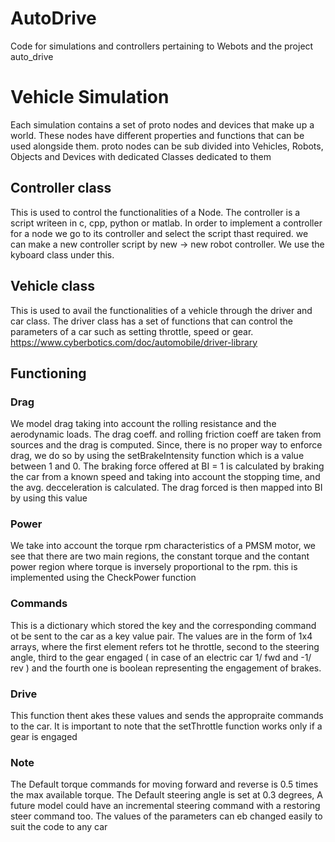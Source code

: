 # AutoDrive
Code for simulations and controllers pertaining to Webots and the project auto_drive

# Vehicle Simulation
Each simulation contains a set of proto nodes and devices that make up a world. These nodes have different properties and functions that can be used alongside them.
proto nodes can be sub divided into Vehicles, Robots, Objects and Devices with dedicated Classes dedicated to them

## Controller class
This is used to control the functionalities of a Node. The controller is a script writeen in c, cpp, python or matlab. In order to implement a controller for a 
node we go to its controller and select the script thast required. we can make a new controller script by new -> new robot controller. We use the kyboard class 
under this. 

## Vehicle class
This is used to avail the functionalities of a vehicle through the driver and car class. The driver class has a set of functions that can control the parameters of a car
such as setting throttle, speed or gear. https://www.cyberbotics.com/doc/automobile/driver-library

## Functioning
### Drag 
We model drag taking into account the rolling resistance and the aerodynamic loads. The drag coeff. and rolling friction coeff are taken from sources and the
drag is computed. Since, there is no proper way to enforce drag, we do so by using the setBrakeIntensity function which is a value between 1 and 0. The braking force offered at BI = 1 is calculated by braking the car from a known speed and taking into account the stopping time, and the avg. decceleration is calculated. The drag forced is then mapped into BI by using this value

### Power 
We take into account the torque rpm characteristics of a PMSM motor, we see that there are two main regions, the constant torque and the contant power region where
torque is inversely proportional to the rpm. this is implemented using the CheckPower function

### Commands 
This is a dictionary which stored the key and the corresponding command ot be sent to the car as a key value pair. The values are in the form of 1x4 arrays, where the
first element refers tot he throttle, second to the steering angle, third to the gear engaged ( in case of an electric car 1/ fwd and -1/ rev ) and the fourth one is boolean representing the 
engagement of brakes.

### Drive
This function thent akes these values and sends the appropraite commands to the car. It is important to note that the setThrottle function works only if a gear is engaged

### Note
The Default torque commands for moving forward and reverse is 0.5 times the max available torque.
The Default steering angle is set at 0.3 degrees, A future model could have an incremental steering command with a restoring steer command too.
The values of the parameters can eb changed easily to suit the code to any car

